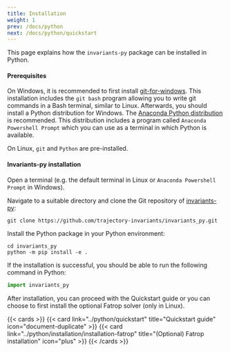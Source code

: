 ```yaml
---
title: Installation
weight: 1
prev: /docs/python
next: /docs/python/quickstart
---
```


This page explains how the `invariants-py` package can be installed in Python.

#### Prerequisites

On Windows, it is recommended to first install [git-for-windows](https://git-scm.com/download/win). This installation includes the `git bash` program allowing you to write git commands in a Bash terminal, similar to Linux. Afterwards, you should install a Python distribution for Windows. The [Anaconda Python distribution](https://www.anaconda.com/download#downloads) is recommended. This distribution includes a program called `Anaconda Powershell Prompt` which you can use as a terminal in which Python is available.

On Linux, `git` and `Python` are pre-installed.


#### Invariants-py installation

Open a terminal (e.g. the default terminal in Linux or `Anaconda Powershell Prompt` in Windows).

Navigate to a suitable directory and clone the Git repository of [invariants-py](https://github.com/trajectory-invariants/invariants_py):

```shell
git clone https://github.com/trajectory-invariants/invariants_py.git
```

Install the Python package in your Python environment:

```shell
cd invariants_py
python -m pip install -e .
```

If the installation is successful, you should be able to run the following command in Python:

```python
import invariants_py
```

After installation, you can proceed with the Quickstart guide or you can choose to first install the optional Fatrop solver (only in Linux).

{{< cards >}}
  {{< card link="../python/quickstart" title="Quickstart guide" icon="document-duplicate" >}}
  {{< card link="../python/installation/installation-fatrop" title="(Optional) Fatrop installation" icon="plus" >}}
{{< /cards >}}
